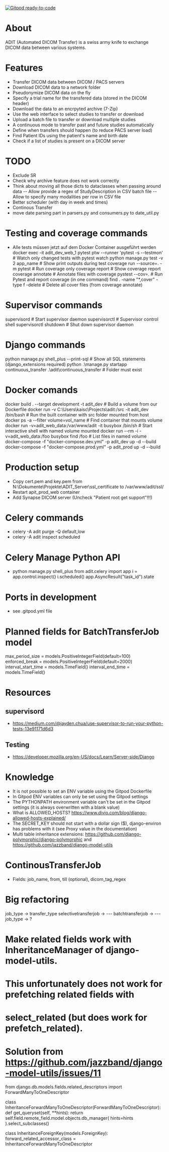 [![Gitpod ready-to-code](https://img.shields.io/badge/Gitpod-ready--to--code-blue?logo=gitpod)](https://gitpod.io/#https://github.com/medihack/adit)

# About

ADIT (Automated DICOM Transfer) is a swiss army knife to exchange DICOM data between various systems.

# Features

- Transfer DICOM data between DICOM / PACS servers
- Download DICOM data to a network folder
- Pseudonymize DICOM data on the fly
- Specify a trial name for the transfered data (stored in the DICOM header)
- Download the data to an encrpyted archive (7-Zip)
- Use the web interface to select studies to transfer or download
- Upload a batch file to transfer or download multiple studies
- A continuous mode to transfer past and future studies automatically
- Define when transfers should happen (to reduce PACS server load)
- Find Patient IDs using the patient's name and birth date
- Check if a list of studies is present on a DICOM server

# TODO

- Exclude SR
- Check why archive feature does not work correctly
- Think about moving all those dicts to dataclasses when passing around data
  -- Allow provide a regex of StudyDescription in CSV batch file
  -- Allow to specify many modalities per row in CSV file
- Better scheduler (with day in week and times)
- Continous Transfer
- move date parsing part in parsers.py and consumers.py to date_util.py

# Testing and coverage commands

- Alle tests müssen jetzt auf dem Docker Container ausgeführt werden
  docker exec -it adit_dev_web_1 pytest
  ptw --runner 'pytest -s --testmon' # Watch only changed tests with pytest watch
  python manage.py test -v 2 app_name # Show print outputs during test
  coverage run --source=. -m pytest # Run coverage only
  coverage report # Show coverage report
  coverage annotate # Annotate files with coverage
  pystest --cov=. # Run Pytest and report coverage (in one command)
  find . -name "\*,cover" -type f -delete # Delete all cover files (from coverage annotate)

# Supervisor commands

supervisord # Start supervisor daemon
supervisorctl # Supervisor control shell
supervisorctl shutdown # Shut down supervisor daemon

# Django commands

python manage.py shell_plus --print-sql # Show all SQL statements (django_extensions required)
python .\manage.py startapp continuous_transfer .\adit\continuous_transfer # Folder must exist

# Docker comands

docker build . --target development -t adit_dev # Build a volume from our Dockerfile
docker run -v C:\Users\kaisc\Projects\adit:/src -it adit_dev /bin/bash # Run the built container with src folder mounted from host
docker ps -a --filter volume=vol_name # Find container that mounts volume
docker run -v=adit_web_data:/var/www/adit -it busybox /bin/sh # Start interactive shell with named volume mounted
docker run --rm -i -v=adit_web_data:/foo busybox find /foo # List files in named volume
docker-compose -f "docker-compose.dev.yml" -p adit_dev up -d --build
docker-compose -f "docker-compose.prod.yml" -p adit_prod up -d --build

# Production setup
- Copy cert.pem and key.pem from N:\Dokumente\Projekte\ADIT_Server\ssl_certificate to /var/www/adit/ssl/
- Restart apit_prod_web container
- Add Synapse DICOM server (Uncheck "Patient root get support"!!!)

# Celery commands

- celery -A adit purge -Q default,low
- celery -A adit inspect scheduled

# Celery Manage Python API

- python manage.py shell_plus
  from adit.celery import app
  i = app.control.inspect()
  i.scheduled()
  app.AsyncResult("task_id").state

# Ports in development

- see .gitpod.yml file

# Planned fields for BatchTransferJob model

max_period_size = models.PositiveIntegerField(default=100)
enforced_break = models.PositiveIntegerField(default=2000)
interval_start_time = models.TimeField()
interval_end_time = models.TimeField()

# Resources

## supervisord

- https://medium.com/@jayden.chua/use-supervisor-to-run-your-python-tests-13e91171d6d3

## Testing

- https://developer.mozilla.org/en-US/docs/Learn/Server-side/Django

# Knowledge

- It is not possible to set an ENV variable using the Gitpod Dockerfile
- In Gitpod ENV variables can only be set using the Gitpod settings
- The PYTHONPATH environment variable can't be set in the Gitpod settings (it is always overwritten with a blank value)
- What is ALLOWED_HOSTS? https://www.divio.com/blog/django-allowed-hosts-explained/
- The SECRET_KEY should not start with a dollar sign (\$), django-environ has problems with it (see Proxy value in the documentation)
- Multi table inheritance extensions: https://github.com/django-polymorphic/django-polymorphic and https://github.com/jazzband/django-model-utils

# ContinousTransferJob

- Fields: job_name, from, till (optional), dicom_tag_regex

# Big refactoring

job_type -> transfer_type
selectivetransferjob -> ---
batchtransferjob -> ---
job_type -> ?


# Make related fields work with InheritanceManager of django-model-utils.
# This unfortunately does not work for prefetching related fields with
# select_related (but does work for prefetch_related).
# Solution from https://github.com/jazzband/django-model-utils/issues/11
from django.db.models.fields.related_descriptors import ForwardManyToOneDescriptor

class InheritanceForwardManyToOneDescriptor(ForwardManyToOneDescriptor):
    def get_queryset(self, **hints):
        return self.field.remote_field.model.objects.db_manager(
            hints=hints
        ).select_subclasses()


class InheritanceForeignKey(models.ForeignKey):
    forward_related_accessor_class = InheritanceForwardManyToOneDescriptor
